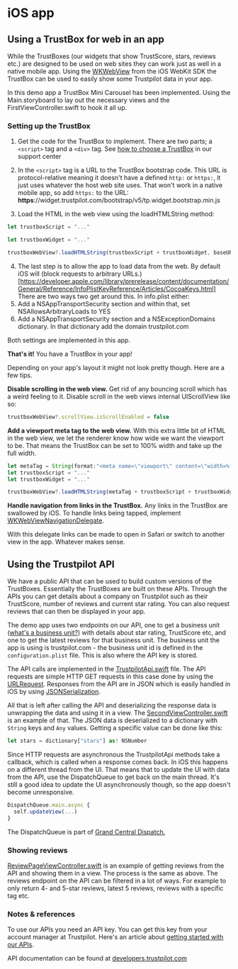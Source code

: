 # iOS app

## Using a TrustBox for web in an app

While the TrustBoxes (our widgets that show TrustScore, stars, reviews etc.) are designed to be used on web sites they can work just as well in a native mobile app. Using the [WKWebView](https://developer.apple.com/reference/webkit/wkwebview) from the iOS WebKit SDK the TrustBox can be used to easily show some Trustpilot data in your app.

In this demo app a TrustBox Mini Carousel has been implemented. Using the Main.storyboard to lay out the necessary views and the FirstViewController.swift to hook it all up.

### Setting up the TrustBox

1. Get the code for the TrustBox to implement. There are two parts; a `<script>` tag and a `<div>` tag. See [how to choose a TrustBox](https://support.trustpilot.com/hc/articles/204123713) in our support center

2. In the `<script>` tag is a URL to the TrustBox bootstrap code. This URL is protocol-relative meaning it doesn't have a defined `http:` or `https:`, it just uses whatever the host web site uses. That won't work in a native mobile app, so add `https:` to the URL: **https**://widget.trustpilot.com/bootstrap/v5/tp.widget.bootstrap.min.js

3. Load the HTML in the web view using the loadHTMLString method:

  ```js
  let trustboxScript = "..."

  let trustboxWidget = "..."

  trustboxWebView?.loadHTMLString(trustboxScript + trustboxWidget, baseURL: nil)
  ```

4. The last step is to allow the app to load data from the web. By default iOS will (block requests to arbitrary URLs.)[https://developer.apple.com/library/prerelease/content/documentation/General/Reference/InfoPlistKeyReference/Articles/CocoaKeys.html] There are two ways two get around this. In info.plist either:
  1. Add a NSAppTransportSecurity section and within that, set NSAllowsArbitraryLoads to YES
  2. Add a NSAppTransportSecurity section and a NSExceptionDomains dictionary. In that dictionary add the domain trustpilot.com

  Both settings are implemented in this app.

**That's it!** You have a TrustBox in your app!

Depending on your app's layout it might not look pretty though. Here are a few tips.

**Disable scrolling in the web view.**
Get rid of any bouncing scroll which has a weird feeling to it. Disable scroll in the web views internal UIScrollView like so:

```js
trustboxWebView?.scrollView.isScrollEnabled = false
```


**Add a viewport meta tag to the web view.** With this extra little bit of HTML in the web view, we let the renderer know how wide we want the viewport to be. That means the TrustBox can be set to 100% width and take up the full width.

```js
let metaTag = String(format:"<meta name=\"viewport\" content=\"width=%f, shrink-to-fit=YES\">", (trustboxWebView?.frame.width)!)
let trustboxScript = "..."
let trustboxWidget = "..."

trustboxWebView?.loadHTMLString(metaTag + trustboxScript + trustboxWidget, baseURL: nil)
```

**Handle navigation from links in the TrustBox.** Any links in the TrustBox are swallowed by iOS. To handle links being tapped, implement [WKWebViewNavigationDelegate](https://developer.apple.com/reference/webkit/wknavigationdelegate).

With this delegate links can be made to open in Safari or switch to another view in the app. Whatever makes sense.


## Using the Trustpilot API

We have a public API that can be used to build custom versions of the TrustBoxes. Essentially the TrustBoxes are built on these APIs. Through the APIs you can get details about a company on Trustpilot such as their TrustScore, number of reviews and current star rating. You can also request reviews that can then be displayed in your app.

The demo app uses two endpoints on our API, one to get a business unit ([what's a business unit?](https://developers.trustpilot.com/#BusinessUnit)) with details about star rating, TrustScore etc, and one to get the latest reviews for that business unit. The business unit the app is using is trustpilot.com - the business unit id is defined in the `configuration.plist` file. This is also where the API key is stored.

The API calls are implemented in the [TrustpilotApi.swift](TrustBoxInNativeApp/TrustpilotApi.swift) file. The API requests are simple HTTP GET requests in this case done by using the [URLRequest](https://developer.apple.com/reference/foundation/urlrequest). Responses from the API are in JSON which is easily handled in iOS by using [JSONSerialization](https://developer.apple.com/reference/foundation/jsonserialization).

All that is left after calling the API and deserializing the response data is unwrapping the data and using it in a view. The [SecondViewController.swift](TrustBoxInNativeApp/SecondViewController.swift) is an example of that. The JSON data is deserialized to a dictionary with `String` keys and `Any` values. Getting a specific value can be done like this:

```js
let stars = dictionary["stars"] as! NSNumber
```

Since HTTP requests are asynchronous the TrustpilotApi methods take a callback, which is called when a response comes back. In iOS this happens on a different thread from the UI. That means that to update the UI with data from the API, use the DispatchQueue to get back on the main thread. It's still a good idea to update the UI asynchronously though, so the app doesn't become unresponsive.

```js
DispatchQueue.main.async {
  self.updateView(...)
}
```

The DispatchQueue is part of [Grand Central Dispatch.](https://developer.apple.com/reference/dispatch)


### Showing reviews

[ReviewPageViewController.swift](TrustBoxInNativeApp/RReviewPageViewController.swift) is an example of getting reviews from the API and showing them in a view. The process is the same as above. The reviews endpoint on the API can be filtered in a lot of ways. For example to only return 4- and 5-star reviews, latest 5 reviews, reviews with a specific tag etc.


### Notes & references

To use our APIs you need an API key. You can get this key from your account manager at Trustpilot. Here's an article about [getting started with our APIs](https://support.trustpilot.com/hc/articles/207309867).

API documentation can be found at [developers.trustpilot.com](https://developers.trustpilot.com/)
